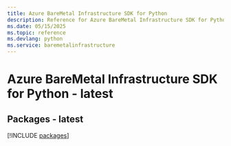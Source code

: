 ```yaml
---
title: Azure BareMetal Infrastructure SDK for Python
description: Reference for Azure BareMetal Infrastructure SDK for Python
ms.date: 05/15/2025
ms.topic: reference
ms.devlang: python
ms.service: baremetalinfrastructure
---
```

# Azure BareMetal Infrastructure SDK for Python - latest
## Packages - latest
[!INCLUDE [packages](baremetal-infrastructure-index.md)]